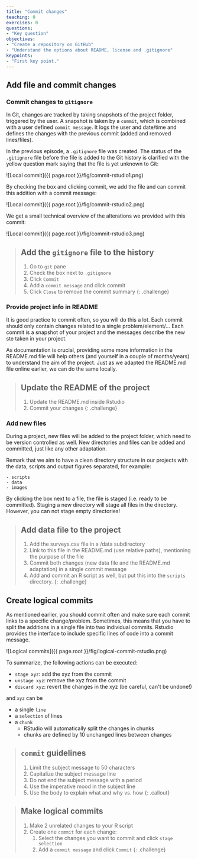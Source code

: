 ```yaml
---
title: "Commit changes"
teaching: 0
exercises: 0
questions:
- "Key question"
objectives:
- "Create a repository on GitHub"
- "Understand the options about README, license and .gitignore"
keypoints:
- "First key point."
---
```


## Add file and commit changes

### Commit changes to `gitignore`

In Git, changes are tracked by taking snapshots of the project folder, triggered by the user. A snapshot is taken by a `commit`, which is combined with a user defined `commit message`. It logs the user and date/time and defines the changes with the previous commit (added and removed lines/files).

In the previous episode, a  `.gitignore` file was created. The status of the `.gitignore` file before the file is added to the Git history is clarified with the yellow question mark saying that the file is yet unknown to Git:

![Local commit]({{ page.root }}/fig/commit-rstudio1.png)

By checking the box and clicking commit, we add the file and can commit this addition with a commit message:

![Local commit]({{ page.root }}/fig/commit-rstudio2.png)

We get a small technical overview of the alterations we provided with this commit: 

![Local commit]({{ page.root }}/fig/commit-rstudio3.png)

> ## Add the `gitignore` file to the history
> 
> 1. Go to `git` pane
> 1. Check the box next to `.gitignore`
> 1. Click `Commit`
> 1. Add a `commit message` and click commit
> 1. Click `Close` to remove the commit summary
{: .challenge}

### Provide project info in README

It is good practice to commit often, so you will do this a lot. Each commit should only contain changes related to a single problem/element/… Each commit is a snapshot of your project and the messages describe the new ste taken in your project.

As documentation is crucial, providing some more information in the README.md file will help others (and yourself in a couple of months/years) to understand the aim of the project. Just as we adapted the  README.md file online earlier, we can do the same locally.

> ## Update the README of the project
> 
> 1. Update the README.md inside Rstudio
> 2. Commit your changes
{: .challenge}

### Add new files

During a project, new files will be added to the project folder, which need to be version controlled as well. New directories and files can be added and committed, just like any other adaptation.

Remark that we aim to have a clean directory structure in our projects with the data, scripts and output figures separated, for example:

```
- scripts
- data
- images
```

By clicking the box next to a file, the file is staged (i.e. ready to be committed). Staging a new directory will stage all files in the directory. However, you can not stage empty directories!

> ## Add data file to the project
> 
> 1. Add the  surveys.csv file in a /data subdirectory
> 2. Link to this file in the README.md (use relative paths), mentioning the purpose of the file
> 3. Commit both changes (new data file and the README.md adaptation) in a single commit message
> 4. Add and commit an R script as well, but put this into the `scripts` directory.
{: .challenge}

## Create logical commits

As mentioned earlier, you should commit often and make sure each commit links to a specific change/problem. Sometimes, this means that you have to split the additions in a single file into two individual commits. Rstudio provides the interface to include specific lines of code into a commit message.

![Logical commits]({{ page.root }}/fig/logical-commit-rstudio.png)

To summarize, the following actions can be executed:

- `stage xyz`: add the xyz from the commit
- `unstage xyz`: remove the xyz from the commit
- `discard xyz`: revert the changes in the xyz (be careful, can't be undone!)

and `xyz` can be

- a single `line`
- a `selection` of lines
- a `chunk`
    - RStudio will automatically split the changes in chunks
    - chunks are defined by 10 unchanged lines between changes

> ## `commit`  guidelines
> 
> 1. Limit the subject message to 50 characters 
> 2. Capitalize the subject message line 
> 3. Do not end the subject message with a period 
> 4. Use the imperative mood in the subject line
> 5. Use the body to explain what and why vs. how
{: .callout}

> ## Make logical commits
> 
> 1. Make 2 unrelated changes to your R script
> 2. Create one `commit` for each change:
>     1. Select the changes you want to commit and click `stage selection`
>     2. Add a `commit message` and click `Commit`
{: .challenge}















